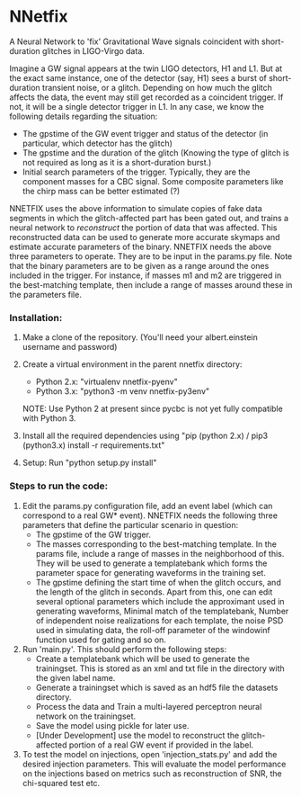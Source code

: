 # NNetfix

A Neural Network to 'fix' Gravitational Wave signals coincident with short-duration glitches in LIGO-Virgo data.

Imagine a GW signal appears at the twin LIGO detectors, H1 and L1. But at the exact same instance, one of the detector (say, H1) sees a burst of short-duration transient noise, or a glitch. 
Depending on how much the glitch affects the data, the event may still get recorded as a coincident trigger. If not, it will be a single detector trigger in L1. In any case, we know the following 
details regarding the situation:

*  The gpstime of the GW event trigger and status of the detector (in particular, which detector has the glitch)
*  The gpstime and the duration of the glitch (Knowing the type of glitch is not required as long as it is a short-duration burst.)
*  Initial search parameters of the trigger. Typically, they are the component masses for a CBC signal. Some composite parameters like the chirp mass can be better estimated (?)

NNETFIX uses the above information to simulate copies of fake data segments in which the glitch-affected part has been gated out, and trains a neural network to *reconstruct* the 
portion of data that was affected. This reconstructed data can be used to generate more accurate skymaps and estimate accurate parameters of the binary.
NNETFIX needs the above three parameters to operate. They are to be input in the params.py file. Note that the binary parameters are to be given as a range around the ones included in the trigger.
For instance, if masses m1 and m2 are triggered in the best-matching template, then include a range of masses around these in the parameters file.



### Installation:
1.  Make a clone of the repository. (You'll need your albert.einstein username and password)
2.  Create a virtual environment in the parent nnetfix directory:
    * Python 2.x: "virtualenv nnetfix-pyenv"
    * Python 3.x: "python3 -m venv nnetfix-py3env" 
    
    NOTE: Use Python 2 at present since pycbc is not yet fully compatible with Python 3.
3.  Install all the required dependencies using "pip (python 2.x) / pip3 (python3.x) install -r requirements.txt"
4.  Setup: Run "python setup.py install"

### Steps to run the code:
1.  Edit the params.py configuration file, add an event label (which can correspond to a real GW* event). NNETFIX needs the following three parameters that define the particular scenario in question:
    * The gpstime of the GW trigger.
    * The masses corresponding to the best-matching template. In the params file, include a range of masses in the neighborhood of this. They will be used to generate a templatebank which forms the parameter space for generating waveforms in the training set.
    * The gpstime defining the start time of when the glitch occurs, and the length of the glitch in seconds.
    Apart from this, one can edit several optional parameters which include the approximant used in generating waveforms, Minimal match of the templatebank, Number of independent noise realizations for each template, the noise PSD used in simulating data, the roll-off parameter of the windowinf function used for gating and so on.
2.  Run 'main.py'. This should perform the following steps: 
    * Create a templatebank which will be used to generate the trainingset. This is stored as an xml and txt file in the directory with the given label name.
    * Generate a trainingset which is saved as an hdf5 file the datasets directory. 
    * Process the data and Train a multi-layered perceptron neural network on the trainingset.
    * Save the model using pickle for later use.
    * [Under Development] use the model to reconstruct the glitch-affected portion of a real GW event if provided in the label.
3.  To test the model on injections, open 'injection_stats.py' and add the desired injection parameters. This will evaluate the model performance on the injections based on metrics such as reconstruction of SNR, the chi-squared test etc.

